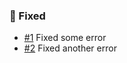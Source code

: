 ### :syringe: Fixed

- [#1](https://github.com/FantasticFiasco/axis-cli/issues/1) Fixed some error
- [#2](https://github.com/FantasticFiasco/axis-cli/issues/2) Fixed another error
